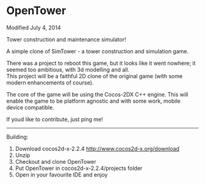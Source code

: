 OpenTower
=========
    
Modified July 4, 2014    
    
	
Tower construction and maintenance simulator!    
    
A simple clone of SimTower - a tower construction and simulation game.    
    
There was a project to reboot this game, but it looks like it went nowhere; it seemed too ambitious, with 3d modelling and all.    
This project will be a faithful 2D clone of the original game (with some modern enhancements of course).   
     
The core of the game will be using the Cocos-2DX C++ engine. This will enable the game to be platform agnostic and with some work, mobile device compatible.    
    
If youd like to contribute, just ping me!    
    
---------------------------------------------------------------    
    
Building:
1) Download cocos2d-x-2.2.4 http://www.cocos2d-x.org/download    
2) Unzip    
3) Checkout and clone OpenTower    
4) Put OpenTower in cocos2d-x-2.2.4/projects folder    
5) Open in your favourite IDE and enjoy    
